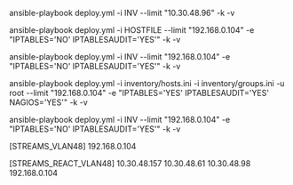 ansible-playbook deploy.yml -i INV  --limit "10.30.48.96" -k -v



ansible-playbook deploy.yml -i HOSTFILE  --limit "192.168.0.104" -e "IPTABLES='NO' IPTABLESAUDIT='YES'" -k -v

ansible-playbook deploy.yml -i INV  --limit "192.168.0.104" -e "IPTABLES='NO' IPTABLESAUDIT='YES'" -k -v

ansible-playbook deploy.yml -i inventory/hosts.ini -i inventory/groups.ini -u root --limit "192.168.0.104" -e "IPTABLES='YES' IPTABLESAUDIT='YES' NAGIOS='YES'" -k -v   

ansible-playbook deploy.yml -i INV  --limit "192.168.0.104" -e "IPTABLES='NO' IPTABLESAUDIT='YES'" -k -v



[STREAMS_VLAN48]
192.168.0.104

[STREAMS_REACT_VLAN48]
10.30.48.157
10.30.48.61
10.30.48.98
192.168.0.104